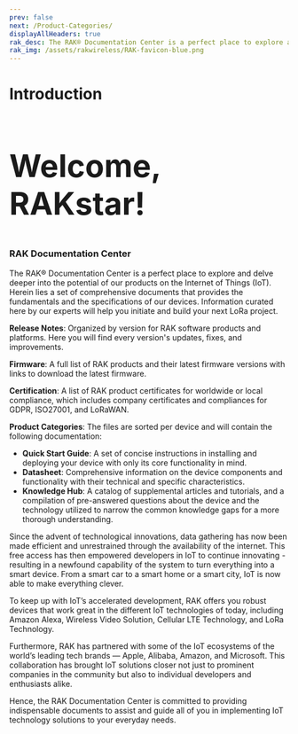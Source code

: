 ```yaml
---
prev: false
next: /Product-Categories/
displayAllHeaders: true
rak_desc: The RAK® Documentation Center is a perfect place to explore and delve deeper into the potential of our products on the Internet of Things (IoT). Herein lies a set of comprehensive documents that provides the fundamentals and the specifications of our devices. Information curated here by our experts will help you initiate and build your next LoRa project.
rak_img: /assets/rakwireless/RAK-favicon-blue.png
---
```


# Introduction

<rk-head img="/assets/rakwireless/RAK-favicon-blue.png" img-height="150px" alt="https://docs.rakwireless.com/assets/rakwireless/RAK-favicon-blue.png">
<h2 class="q-mt-none q-mb-sm" style="font-size: 3.5rem">Welcome, RAKstar!</h2>

</rk-head>

### RAK Documentation Center

The RAK® Documentation Center is a perfect place to explore and delve deeper into the potential of our products on the Internet of Things (IoT). Herein lies a set of comprehensive documents that provides the fundamentals and the specifications of our devices. Information curated here by our experts will help you initiate and build your next LoRa project.


<b> Release Notes</b>: Organized by version for RAK software products and platforms. Here you will find every version's updates, fixes, and improvements.

<b> Firmware</b>: A full list of RAK products and their latest firmware versions with links to download the latest firmware.

<b> Certification</b>: A list of RAK product certificates for worldwide or local compliance, which includes company certificates and compliances for GDPR, ISO27001, and LoRaWAN.


<b> Product Categories</b>: The files are sorted per device and will contain the following documentation:

   - **Quick Start Guide**: A set of concise instructions in installing and deploying your device with only its core functionality in mind.
   - **Datasheet**: Comprehensive information on the device components and functionality with their technical and specific characteristics.
   - **Knowledge Hub**: A catalog of supplemental articles and tutorials, and a compilation of pre-answered questions about the device and the technology utilized to narrow the common knowledge gaps for a more thorough understanding.

Since the advent of technological innovations, data gathering has now been made efficient and unrestrained through the availability of the internet. This free access has then empowered developers in IoT to continue innovating - resulting in a newfound capability of the system to turn everything into a smart device. From a smart car to a smart home or a smart city, IoT is now able to make everything clever.

To keep up with IoT’s accelerated development, RAK offers you robust devices that work great in the different IoT technologies of today, including Amazon Alexa, Wireless Video Solution, Cellular LTE Technology, and LoRa Technology.

Furthermore, RAK has partnered with some of the IoT ecosystems of the world’s leading tech brands — Apple, Alibaba, Amazon, and Microsoft. This collaboration has brought IoT solutions closer not just to prominent companies in the community but also to individual developers and enthusiasts alike.

Hence, the RAK Documentation Center is committed to providing indispensable documents to assist and guide all of you in implementing IoT technology solutions to your everyday needs.

